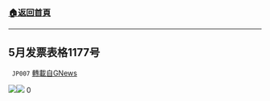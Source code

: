 ###  [:house:返回首頁](https://github.com/ourhimalayas/txt)
---

## 5月发票表格1177号
` JP007` [轉載自GNews](https://gnews.org/zh-hans/523817/)

![]()![](https://gnews-media-offload.s3.amazonaws.com/wp-content/uploads/2020/11/03130308/5%E6%9C%88%E5%8F%91%E7%A5%A8%E8%A1%A8%E6%A0%BC1177%E5%8F%B7.png)![]()![](https://gnews-media-offload.s3.amazonaws.com/wp-content/uploads/2020/11/03130315/5%E6%9C%88%E5%8F%91%E7%A5%A8%E8%A1%A8%E6%A0%BC1177%E5%8F%B7-E1.png)
0
